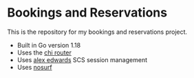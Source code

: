# Bookings and Reservations

This is the repository for my bookings and reservations project.

- Built in Go version 1.18
- Uses the [chi router](https://github.com/go-chi/chi/v5)
- Uses [alex edwards](https://github.com/alexedwards/scs/v2) SCS session management
- Uses [nosurf](https://github.com/justinas/nosurf)